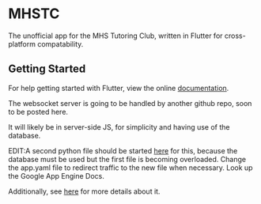 # MHSTC

The unofficial app for the MHS Tutoring Club, written in Flutter for cross-platform compatability.

## Getting Started

For help getting started with Flutter, view the online
[documentation](https://flutter.io/).

The websocket server is going to be handled by another github repo, soon to be posted here.

It will likely be in server-side JS, for simplicity and having use of the database.

EDIT:A second python file should be started [here](https://github.com/MathTauAthogen/MHSTCW) for this, because the database must be used but the first file is becoming overloaded. Change the app.yaml file to redirect traffic to the new file when necessary. Look up the Google App Engine Docs.

Additionally, see [here](http://www.websocket.org/echo.html) for more details about it.
